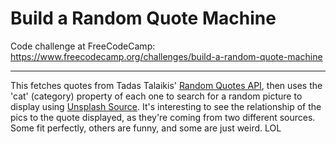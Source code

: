 # Build a Random Quote Machine  

Code challenge at FreeCodeCamp:  
https://www.freecodecamp.org/challenges/build-a-random-quote-machine  

---

This fetches quotes from Tadas Talaikis' [Random Quotes API](https://talaikis.com/random_quotes_api/), then uses the 'cat' (category) property of each one to search for a random picture to display using [Unsplash Source](https://source.unsplash.com/).  It's interesting to see the relationship of the pics to the quote displayed, as they're coming from two different sources. Some fit perfectly, others are funny, and some are just weird. LOL 